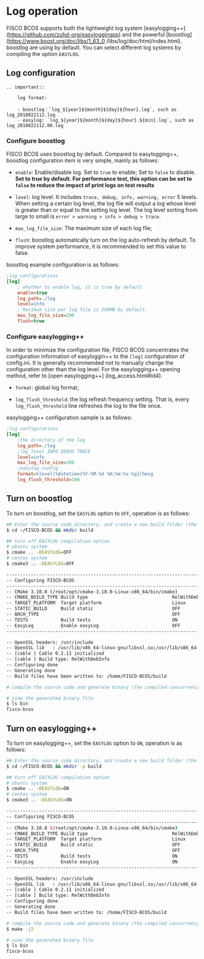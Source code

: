 # Log operation

FISCO BCOS supports both the lightweight log system [easylogging++] (https://github.com/zuhd-org/easyloggingpp) and the powerful [boostlog] (https://www.boost.org/doc/libs/1_63_0 /libs/log/doc/html/index.html). boostlog are using by default. You can select different log systems by compiling the option `EASYLOG`.

## Log configuration

```eval_rst
.. important::

    log format:

    - boostlog：`log_${year}${month}${day}${hour}.log`, such as log_2018022112.log
    - easylog: `log_${year}${month}${day}${hour}.${min}.log`, such as log_2018022112.00.log
```

### Configure boostlog

FISCO BCOS uses boostlog by default. Compared to easylogging++, boostlog configuration item is very simple, mainly as follows:

- `enable`: Enable/disable log. Set to `true` to enable; Set to `false` to disable. **Set to true by default. For performance test, this option can be set to `false` to reduce the impact of print logs on test results**

- `level`: log level. It includes `trace, debug, info, warning, error` 5 levels. When setting a certain log level, the log file will output a log whose level is greater than or equal to the setting log level. The log level sorting from large to small is `error > warning > info > debug > trace`.

- `max_log_file_size`: The maximum size of each log file;

- `flush`: boostlog automatically turn on the log auto-refresh by default. To improve system performance, it is recommended to set this value to false.


boostlog example configuration is as follows:

```ini
;log configurations
[log]
    ; whather to enable log, it is true by default
    enable=true
    log_path=./log
    level=info
    ; Maximum size per log file is 200MB by default.
    max_log_file_size=200
    flush=true
```

### Configure easylogging++ 

In order to minimize the configuration file, FISCO BCOS concentrates the configuration information of easyloggin++ to the `[log]` configuration of config.ini. It is generally recommended not to manually change the configuration other than the log level. For the easylogging++ opening method, refer to [open easylogging++] (log_access.html#id4).


- `format`: global log format;

- `log_flush_threshold`: the log refresh frequency setting. That is, every `log_flush_threshold` line refreshes the log to the file once.

easylogging++ configuration sample is as follows:

```ini
;log configurations
[log]
    ;the directory of the log
    log_path=./log
    ;log level INFO DEBUG TRACE
    level=info
    max_log_file_size=200
    ;easylog config
    format=%level|%datetime{%Y-%M-%d %H:%m:%s:%g}|%msg
    log_flush_threshold=100
```

## Turn on boostlog

To turn on boostlog, set the `EASYLOG` option to `OFF`, operation is as follows:

```bash
## Enter the source code directory, and create a new build folder (the source code is located in the ~/FISCO-BCOS path)
$ cd ~/FISCO-BCOS && mkdir build

## turn off EASYLOG compilation option
# ubuntu system
$ cmake .. -DEASYLOG=OFF
# centos system
$ cmake3 .. -DEASYLOG=OFF

------------------------------------------------------------------------
-- Configuring FISCO-BCOS
------------------------------------------------------------------------
-- CMake 3.10.0 (/root/opt/cmake-3.10.0-Linux-x86_64/bin/cmake)
-- CMAKE_BUILD_TYPE Build type                               RelWithDebInfo
-- TARGET_PLATFORM  Target platform                          Linux
-- STATIC_BUILD     Build static                             OFF
-- ARCH_TYPE                                                 OFF
-- TESTS            Build tests                              ON
-- EasyLog          Enable easyLog                           OFF
------------------------------------------------------------------------

-- OpenSSL headers: /usr/include
-- OpenSSL lib   : /usr/lib/x86_64-linux-gnu/libssl.so;/usr/lib/x86_64-linux-gnu/libcrypto.so
-- [cable ] Cable 0.2.11 initialized
-- [cable ] Build type: RelWithDebInfo
-- Configuring done
-- Generating done
-- Build files have been written to: /home/FISCO-BCOS/build

# compile the source code and generate binary (the compiled concurrency can be selected according to the hardware configuration of the machine, here to set the concurrency as 2)$ make -j2

# view the generated binary file
$ ls bin
fisco-bcos
```

## Turn on easylogging++

To turn on easylogging++, set the `EASYLOG` option to `ON`, operation is as follows:

```bash
## Enter the source code directory, and create a new build folder (the source code is located in the ~/FISCO-BCOS path)
$ cd ~/FISCO-BCOS && mkdir -p build

## turn off EASYLOG compilation option
# ubuntu system
$ cmake .. -DEASYLOG=ON
# centos system
$ cmake3 .. -DEASYLOG=ON

------------------------------------------------------------------------
-- Configuring FISCO-BCOS
------------------------------------------------------------------------
-- CMake 3.10.0 (/root/opt/cmake-3.10.0-Linux-x86_64/bin/cmake)
-- CMAKE_BUILD_TYPE Build type                               RelWithDebInfo
-- TARGET_PLATFORM  Target platform                          Linux
-- STATIC_BUILD     Build static                             OFF
-- ARCH_TYPE                                                 OFF
-- TESTS            Build tests                              ON
-- EasyLog          Enable easyLog                           ON
------------------------------------------------------------------------

-- OpenSSL headers: /usr/include
-- OpenSSL lib   : /usr/lib/x86_64-linux-gnu/libssl.so;/usr/lib/x86_64-linux-gnu/libcrypto.so
-- [cable ] Cable 0.2.11 initialized
-- [cable ] Build type: RelWithDebInfo
-- Configuring done
-- Generating done
-- Build files have been written to: /home/FISCO-BCOS/build

# compile the source code and generate binary (the compiled concurrency can be selected according to the hardware configuration of the machine, here to set the concurrency as 2)
$ make -j2

# view the generated binary file
$ ls bin
fisco-bcos
```
